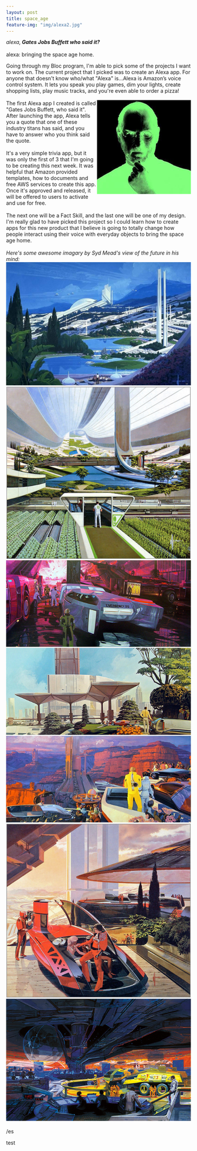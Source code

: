 ```yaml
---
layout: post
title: space_age
feature-img: "img/alexa2.jpg"
---
```


<em>alexa,<strong> Gates Jobs Buffett who said it?</strong></em> 
<br>
<br>
alexa: bringing the space age home.

Going through my Bloc program, I'm able to pick some of the projects I want to work on. The current
project that I picked was to create an Alexa app. For anyone that doesn't know who/what "Alexa" is...Alexa
is Amazon’s voice control system. It lets you speak you play games, dim your lights, create shopping lists, play music tracks,
and you're even able to order a pizza!
<br>
<br>
<img src="/img/jobs_half.jpg" align="right">
The first Alexa app I created is called "Gates Jobs Buffett, who said it". After launching the app,
Alexa tells you a quote that one of these industry titans has said, and you have to answer who you 
think said the quote.
<br>
<br>
It's a very simple trivia app, but it was only the first of 3 that I'm going to be creating this next week. It
was helpful that Amazon provided templates, how to documents and free AWS services to create this app. Once it's 
approved and released, it will be offered to users to activate and use for free.
<br>
<br>
The next one will be a Fact Skill, and the last one will be one of my design. I'm really glad to have 
picked this project so I could learn how to create apps for this new product that I believe is going to
totally change how people interact using their voice with everyday objects to bring the space age home.
<br>
<br>
<em>Here's some awesome imagary by Syd Mead's view of the future in his mind:</em>
<br>
<img src="/img/syd_mead-original.jpg">
<img src="/img/original1.jpg">
<img src="/img/original3.jpg">
<img src="/img/original4.jpg">
<img src="/img/original5.jpg">
<img src="/img/original6.jpg">
<img src="/img/original2.jpg">
<br>
<br>
/es

test